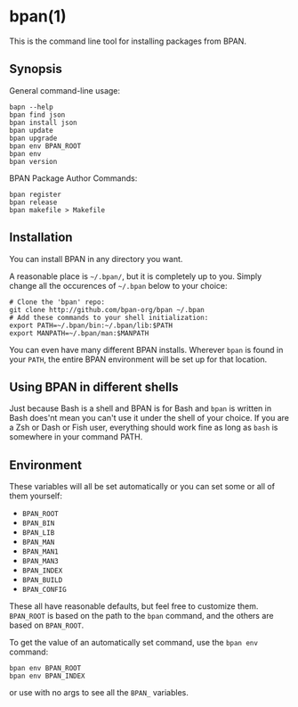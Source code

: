 bpan(1)
=======

This is the command line tool for installing packages from BPAN.

## Synopsis

General command-line usage:

    bapn --help
    bpan find json
    bpan install json
    bpan update
    bpan upgrade
    bpan env BPAN_ROOT
    bpan env
    bpan version

BPAN Package Author Commands:

    bpan register
    bpan release
    bpan makefile > Makefile

## Installation

You can install BPAN in any directory you want.

A reasonable place is `~/.bpan/`, but it is completely up to you. Simply change
all the occurences of `~/.bpan` below to your choice:

    # Clone the 'bpan' repo:
    git clone http://github.com/bpan-org/bpan ~/.bpan
    # Add these commands to your shell initialization:
    export PATH=~/.bpan/bin:~/.bpan/lib:$PATH
    export MANPATH=~/.bpan/man:$MANPATH

You can even have many different BPAN installs.  Wherever `bpan` is found in
your `PATH`, the entire BPAN environment will be set up for that location.

## Using BPAN in different shells

Just because Bash is a shell and BPAN is for Bash and `bpan` is written in Bash
does'nt mean you can't use it under the shell of your choice. If you are a Zsh
or Dash or Fish user, everything should work fine as long as `bash` is
somewhere in your command PATH.

## Environment

These variables will all be set automatically or you can set some or all of
them yourself:

* `BPAN_ROOT`
* `BPAN_BIN`
* `BPAN_LIB`
* `BPAN_MAN`
* `BPAN_MAN1`
* `BPAN_MAN3`
* `BPAN_INDEX`
* `BPAN_BUILD`
* `BPAN_CONFIG`

These all have reasonable defaults, but feel free to customize them.
`BPAN_ROOT` is based on the path to the `bpan` command, and the others are
based on `BPAN_ROOT`.

To get the value of an automatically set command, use the `bpan env` command:

    bpan env BPAN_ROOT
    bpan env BPAN_INDEX

or use with no args to see all the `BPAN_` variables.
